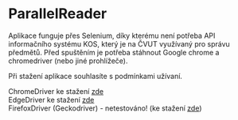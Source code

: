 # ParallelReader
Aplikace funguje přes Selenium, díky kterému není potřeba API informačního systému KOS, který je na ČVUT využívaný pro správu předmětů.
Před spuštěním je potřeba stáhnout Google chrome a chromedriver (nebo jiné prohlížeče).

Při stažení aplikace souhlasíte s podmínkami užívaní.

ChromeDriver ke stažení [zde](https://chromedriver.storage.googleapis.com/index.html)  
EdgeDriver ke stažení [zde](https://developer.microsoft.com/en-us/microsoft-edge/tools/webdriver/)   
FirefoxDriver (Geckodriver) - netestováno! (ke stažení [zde](https://github.com/mozilla/geckodriver/releases)) 

